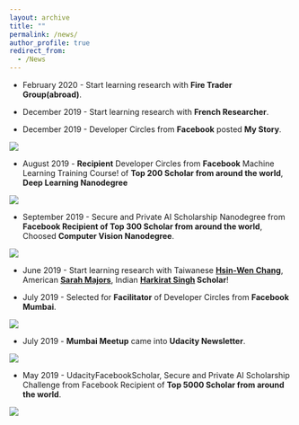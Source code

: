 ```yaml
---
layout: archive
title: ""
permalink: /news/
author_profile: true
redirect_from:
  - /News
---
```


[image1]: ./images/spaictitle.png
[image2]: ./images/udacitynewsletter.png   
[image3]: ./images/facilitator.jpeg
[image4]: ./images/top300.png
[image5]: ./images/devcn.png
[image6]: ./images/devcr.jpeg




* February 2020 - Start learning research with **Fire Trader Group(abroad)**.

* December 2019 - Start learning research with **French Researcher**.

* December 2019 - Developer Circles from **Facebook** posted **My Story**.

![][image6] 

* August 2019 - **Recipient** Developer Circles from **Facebook** Machine Learning Training Course! of **Top 200 Scholar from around the world**, **Deep Learning Nanodegree**

![][image5]

* September 2019 - Secure and Private AI Scholarship Nanodegree from **Facebook Recipient of Top 300 Scholar from around the world**, Choosed **Computer Vision Nanodegree**.

![][image4]

* June 2019 - Start learning research with Taiwanese **[Hsin-Wen Chang](https://www.linkedin.com/in/hsin-wen-chang/)**, American **[Sarah Majors](https://www.linkedin.com/in/sarah-majors-030991a5/)**, Indian **[Harkirat Singh](https://www.linkedin.com/in/harkirat155/) Scholar**!

* July 2019 - Selected for **Facilitator** of Developer Circles from **Facebook Mumbai**.

![][image3]

* July 2019 - **Mumbai Meetup** came into **Udacity Newsletter**.

![][image2]

* May 2019 - UdacityFacebookScholar, Secure and Private AI Scholarship Challenge from Facebook Recipient of **Top 5000 Scholar from around the world**.  

![][image1]